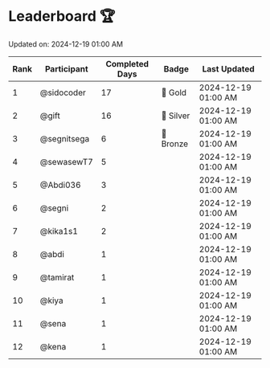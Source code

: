 # Leaderboard 🏆

Updated on: 2024-12-19 01:00 AM

| Rank | Participant       | Completed Days | Badge      | Last Updated         |
|------|-------------------|----------------|------------|----------------------|
| 1    | @sidocoder        | 17             | 🏅 Gold     | 2024-12-19 01:00 AM |
| 2    | @gift             | 16             | 🥈 Silver   | 2024-12-19 01:00 AM |
| 3    | @segnitsega       | 6              | 🥉 Bronze   | 2024-12-19 01:00 AM |
| 4    | @sewasewT7        | 5              |            | 2024-12-19 01:00 AM |
| 5    | @Abdi036          | 3              |            | 2024-12-19 01:00 AM |
| 6    | @segni            | 2              |            | 2024-12-19 01:00 AM |
| 7    | @kika1s1          | 2              |            | 2024-12-19 01:00 AM |
| 8    | @abdi             | 1              |            | 2024-12-19 01:00 AM |
| 9    | @tamirat          | 1              |            | 2024-12-19 01:00 AM |
| 10   | @kiya             | 1              |            | 2024-12-19 01:00 AM |
| 11   | @sena             | 1              |            | 2024-12-19 01:00 AM |
| 12   | @kena             | 1              |            | 2024-12-19 01:00 AM |
